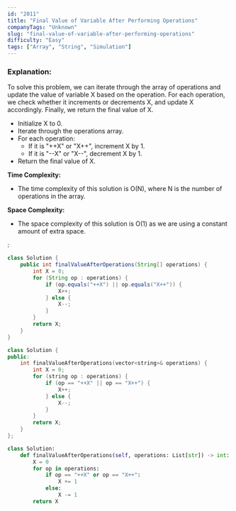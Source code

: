 ```yaml
---
id: "2011"
title: "Final Value of Variable After Performing Operations"
companyTags: "Unknown"
slug: "final-value-of-variable-after-performing-operations"
difficulty: "Easy"
tags: ["Array", "String", "Simulation"]
---
```


### Explanation:
To solve this problem, we can iterate through the array of operations and update the value of variable X based on the operation. For each operation, we check whether it increments or decrements X, and update X accordingly. Finally, we return the final value of X.

- Initialize X to 0.
- Iterate through the operations array.
- For each operation:
  - If it is "++X" or "X++", increment X by 1.
  - If it is "--X" or "X--", decrement X by 1.
- Return the final value of X.

**Time Complexity:**
- The time complexity of this solution is O(N), where N is the number of operations in the array.

**Space Complexity:**
- The space complexity of this solution is O(1) as we are using a constant amount of extra space.

:

```java
class Solution {
    public int finalValueAfterOperations(String[] operations) {
        int X = 0;
        for (String op : operations) {
            if (op.equals("++X") || op.equals("X++")) {
                X++;
            } else {
                X--;
            }
        }
        return X;
    }
}
```

```cpp
class Solution {
public:
    int finalValueAfterOperations(vector<string>& operations) {
        int X = 0;
        for (string op : operations) {
            if (op == "++X" || op == "X++") {
                X++;
            } else {
                X--;
            }
        }
        return X;
    }
};
```

```python
class Solution:
    def finalValueAfterOperations(self, operations: List[str]) -> int:
        X = 0
        for op in operations:
            if op == "++X" or op == "X++":
                X += 1
            else:
                X -= 1
        return X
```
